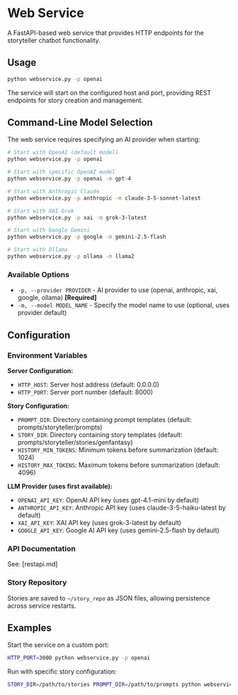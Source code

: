 # Web Service

A FastAPI-based web service that provides HTTP endpoints for the storyteller chatbot functionality.

## Usage

```bash
python webservice.py -p openai
```

The service will start on the configured host and port, providing REST endpoints for story creation and management.

## Command-Line Model Selection

The web service requires specifying an AI provider when starting:

```bash
# Start with OpenAI (default model)
python webservice.py -p openai

# Start with specific OpenAI model
python webservice.py -p openai -m gpt-4

# Start with Anthropic Claude
python webservice.py -p anthropic -m claude-3-5-sonnet-latest

# Start with XAI Grok
python webservice.py -p xai -m grok-3-latest

# Start with Google Gemini
python webservice.py -p google -m gemini-2.5-flash

# Start with Ollama
python webservice.py -p ollama -m llama2
```

### Available Options

- `-p, --provider PROVIDER` - AI provider to use (openai, anthropic, xai, google, ollama) **[Required]**
- `-m, --model MODEL_NAME` - Specify the model name to use (optional, uses provider default)

## Configuration

### Environment Variables

**Server Configuration:**
- `HTTP_HOST`: Server host address (default: 0.0.0.0)
- `HTTP_PORT`: Server port number (default: 8000)

**Story Configuration:**
- `PROMPT_DIR`: Directory containing prompt templates (default: prompts/storyteller/prompts)
- `STORY_DIR`: Directory containing story templates (default: prompts/storyteller/stories/genfantasy)
- `HISTORY_MIN_TOKENS`: Minimum tokens before summarization (default: 1024)
- `HISTORY_MAX_TOKENS`: Maximum tokens before summarization (default: 4096)

**LLM Provider (uses first available):**
- `OPENAI_API_KEY`: OpenAI API key (uses gpt-4.1-mini by default)
- `ANTHROPIC_API_KEY`: Anthropic API key (uses claude-3-5-haiku-latest by default)
- `XAI_API_KEY`: XAI API key (uses grok-3-latest by default)
- `GOOGLE_API_KEY`: Google AI API key (uses gemini-2.5-flash by default)

### API Documentation

See: [restapi.md]

### Story Repository

Stories are saved to `~/story_repo` as JSON files, allowing persistence across service restarts.

## Examples

Start the service on a custom port:
```bash
HTTP_PORT=3000 python webservice.py -p openai
```

Run with specific story configuration:
```bash
STORY_DIR=/path/to/stories PROMPT_DIR=/path/to/prompts python webservice.py -p google
```